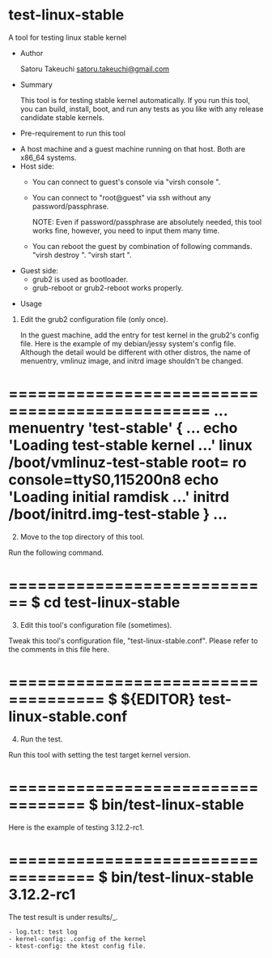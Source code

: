 test-linux-stable
=================

A tool for testing linux stable kernel

* Author

  Satoru Takeuchi <satoru.takeuchi@gmail.com>

* Summary

  This tool is for testing stable kernel automatically. If you run
  this tool, you can build, install, boot, and run any tests as you
  like with any release candidate stable kernels.

* Pre-requirement to run this tool

 - A host machine and a guest machine running on that host.
   Both are x86_64 systems.
 - Host side:
   - You can connect to guest's console via
     "virsh console <guest name>".
   - You can connect to "root@guest" via ssh without any
     password/passphrase.

       NOTE:
       Even if password/passphrase are absolutely needed,
       this tool works fine, however, you need to input
       them many time.
   - You can reboot the guest by combination of following
     commands.
     "virsh destroy <guest name>".
     "virsh start <guest name>".
 - Guest side:
   - grub2 is used as bootloader.
   - grub-reboot or grub2-reboot works properly.

* Usage

1. Edit the grub2 configuration file (only once).

   In the guest machine, add the entry for test kernel in the
   grub2's config file. Here is the example of my debian/jessy
   system's config file. Although the detail would be different
   with other distros, the name of menuentry, vmlinuz image,
   and initrd image shouldn't be changed.

===============================================
...
menuentry 'test-stable' {
        ...
        echo    'Loading test-stable kernel ...'
        linux   /boot/vmlinuz-test-stable root=<root device> ro console=ttyS0,115200n8
        echo    'Loading initial ramdisk ...'
        initrd  /boot/initrd.img-test-stable
}
...
===============================================

2. Move to the top directory of this tool.

  Run the following command.

============================
$ cd test-linux-stable
============================

3. Edit this tool's configuration file (sometimes).

  Tweak this tool's configuration file, "test-linux-stable.conf".
  Please refer to the comments in this file here.

====================================
$ ${EDITOR} test-linux-stable.conf
====================================

4. Run the test.

  Run this tool with setting the test target kernel version.

==================================
$ bin/test-linux-stable <version>
==================================

  Here is the example of testing 3.12.2-rc1.

===================================
$ bin/test-linux-stable 3.12.2-rc1
===================================

  The test result is under results/<version>_<test datetime>.

    - log.txt: test log
    - kernel-config: .config of the kernel
    - ktest-config: the ktest config file.
